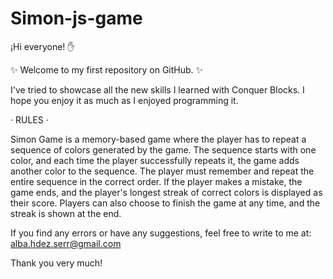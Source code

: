 # Simon-js-game

¡Hi everyone! :hand:

✨ Welcome to my first repository on GitHub. ✨

I've tried to showcase all the new skills I learned with Conquer Blocks. I hope you enjoy it as much as I enjoyed programming it.

· RULES ·

 Simon Game is a memory-based game where the player has to repeat a sequence of colors generated by the game. The sequence starts with one color, and each time the player successfully repeats it, the game adds another color to the sequence. The player must remember and repeat the entire sequence in the correct order. If the player makes a mistake, the game ends, and the player's longest streak of correct colors is displayed as their score. Players can also choose to finish the game at any time, and the streak is shown at the end.

 If you find any errors or have any suggestions, feel free to write to me at:
 alba.hdez.serr@gmail.com

Thank you very much!
